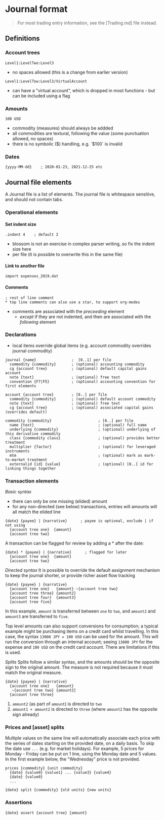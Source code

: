 # Journal format

> For most trading entry information, see the [Trading.md] file instead.

## Definitions
### Account trees
``Level1:LevelTwo:Level3``
- no spaces allowed (this is a change from earlier version)

``Level1:LevelTow:Level3/VirtualAccount``
- can have a "virtual account", which is dropped in most functions - but can be included using a flag
### Amounts

```
100 USD
```
- commodity (measures) should always be addded
- all commodities are textural, following the value (some punctuation allowed, no spaces)
- there is no symbolic ($) handling, e.g. `$100` is invalid

### Dates
```
{yyyy-MM-dd}    ; 2020-01-23, 2021-12-25 etc
```

## Journal file elements
A Journal file is a list of elements. The journal file is whitespace sensitive, and should not contain tabs.

### Operational elements
#### Set indent size
````
.indent 4    ; default 2
````
- blossom is not an exercise in complex parser writing, so fix the indent size here
- per file (it is possible to overwrite this in the same file)

#### Link to another file
```
import expenses_2019.dat
```
#### Comments
```
; rest of line comment
* top line comments can also use a star, to support org-modes
```
- comments are associated with the _preceeding_ element
  - _except_ if they are not indented, and then are associated with the _following_ element

### Declarations
- local items override global items (e.g. account commodity overrides journal commodity)
```
journal {name}                ;  [0..1] per file
  commodity {commodity}       ; (optional) accounting commodity
  cg {account tree}           ; (optional) default capital gains account
  note {text}                 ; (optional) free text
  convention {F7|F5}          ; (optional) accounting convention for first elements
```

```
account {account tree}        ; [0..] per file
  commodity {commodity}       ; (optional) default account commodity
  note {text}                 ; (optional) free text
  cg {account tree}           ; (optional) associated capital gains (overrides default)
```

```
commodity {commodity}                     ; [0..] per file
  name {text}                             ; (optional) full name
  underlying {commodity}                  ; (optional) underlying of this derivative commodity
  class {commodity class}                 ; (optional) provides better treatment
  multiplier {factor}                     ; (optional) for leveraged instruments
  mtm                                     ; (optional) mark as mark-to-market treatment
  externalid {id} {value}                 ; (optional) [0..] id for linking things together
```

### Transaction elements
_Basic syntax_
- there can only be one missing (elided) amount
- for any non-directed (see below) transactions, entries will amounts will all match the elided line
```
{date} {payee} | {narrative}      ; payee is optional, exclude | if not using
  {account tree one}  {amount}
  {account tree two}
```
A transaction can be flagged for review by adding a * after the date:
```
{date} * {payee} | {narrative}      ; flagged for later
  {account tree one}  {amount}
  {account tree two}
```

 _Directed syntax_
 It is possible to override the default assignment mechanism to keep the journal shorter, or provide richer asset flow tracking
 ```
 {date} {payee} | {narrative}
   {account tree one}   {amount} ~{account tree two}
   {account tree three} {amount2}
   {account tree four}  {amount3}
   {account tree five}
```
In this example, `amount` is transferred between `one` to `two`, and `amount2` and `amount3` are transferred to `five`.

Top level amounts can also support conversions for consumption; a typical example might be purchasing items on a credit card whilst travelling. In this case, the syntax `13000 JPY = 100 USD` can be used for the amount. This will run the conversion through an internal account; seeing `13000 JPY` for the expense and `100 USD` on the credit card account. There are limitations if this is used.

_Splits_
Splits follow a similar syntax, and the amounts should be the opposite sign to the original amount. The measure is not required because it must match the original measure.
 ```
 {date} {payee} | {narrative}
   {account tree one}   {amount}
    ~{account tree two} {amount2}
   {account tree three}
```
1. `amount2` (as part of `amount`) is directed to `two`
1. `amount1 + amount2` is directed to `three` (where `amount2` has the opposite sign already)

### Prices and [asset] splits
Multiple values on the same line will automatically associate each price with the series of dates starting on the provided date, on a daily basis. To skip the date use `...` (e.g. for market holidays). For example, 5 prices for Monday - Friday can be put on 1 line, using the Monday date and 5 values. In the first example below, the "Wednesday" price is not provided.
```
prices {commodity} {unit commodity}
  {date} {value0} {value1} ... {value3} {value4}
  {date} {value0} 
  ...

{date} split {commodity} {old units} {new units}
```

### Assertions
```
{date} assert {account tree} {amount}
```
